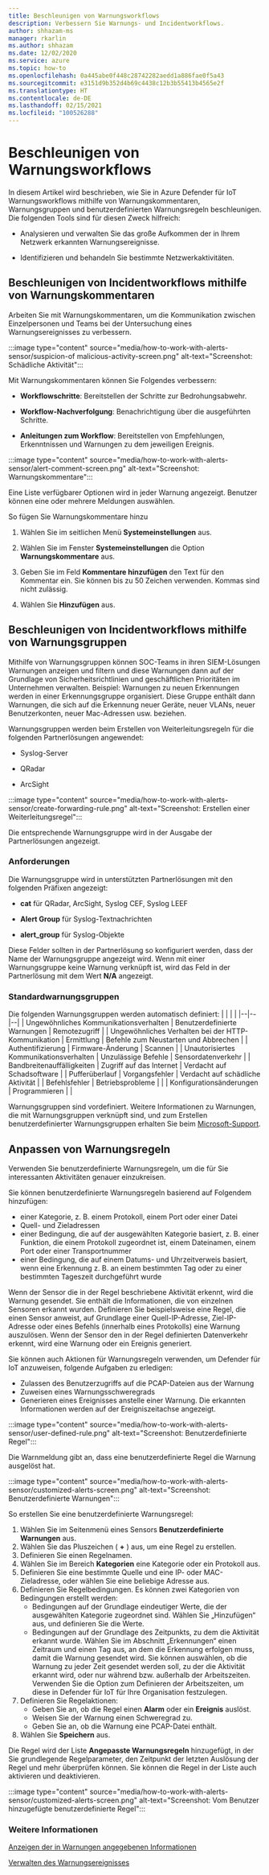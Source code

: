 ```yaml
---
title: Beschleunigen von Warnungsworkflows
description: Verbessern Sie Warnungs- und Incidentworkflows.
author: shhazam-ms
manager: rkarlin
ms.author: shhazam
ms.date: 12/02/2020
ms.service: azure
ms.topic: how-to
ms.openlocfilehash: 0a445abe0f448c28742282aedd1a886fae0f5a43
ms.sourcegitcommit: e3151d9b352d4b69c4438c12b3b55413b4565e2f
ms.translationtype: HT
ms.contentlocale: de-DE
ms.lasthandoff: 02/15/2021
ms.locfileid: "100526288"
---
```

# <a name="accelerate-alert-workflows"></a>Beschleunigen von Warnungsworkflows

In diesem Artikel wird beschrieben, wie Sie in Azure Defender für IoT Warnungsworkflows mithilfe von Warnungskommentaren, Warnungsgruppen und benutzerdefinierten Warnungsregeln beschleunigen.  Die folgenden Tools sind für diesen Zweck hilfreich:

- Analysieren und verwalten Sie das große Aufkommen der in Ihrem Netzwerk erkannten Warnungsereignisse.

- Identifizieren und behandeln Sie bestimmte Netzwerkaktivitäten.

## <a name="accelerate-incident-workflows-by-using-alert-comments"></a>Beschleunigen von Incidentworkflows mithilfe von Warnungskommentaren

Arbeiten Sie mit Warnungskommentaren, um die Kommunikation zwischen Einzelpersonen und Teams bei der Untersuchung eines Warnungsereignisses zu verbessern.

:::image type="content" source="media/how-to-work-with-alerts-sensor/suspicion-of malicious-activity-screen.png" alt-text="Screenshot: Schädliche Aktivität":::

Mit Warnungskommentaren können Sie Folgendes verbessern:

- **Workflowschritte**: Bereitstellen der Schritte zur Bedrohungsabwehr.

- **Workflow-Nachverfolgung**: Benachrichtigung über die ausgeführten Schritte.

- **Anleitungen zum Workflow**: Bereitstellen von Empfehlungen, Erkenntnissen und Warnungen zu dem jeweiligen Ereignis.

:::image type="content" source="media/how-to-work-with-alerts-sensor/alert-comment-screen.png" alt-text="Screenshot: Warnungskommentare":::

Eine Liste verfügbarer Optionen wird in jeder Warnung angezeigt. Benutzer können eine oder mehrere Meldungen auswählen.

So fügen Sie Warnungskommentare hinzu

1. Wählen Sie im seitlichen Menü **Systemeinstellungen** aus.

2. Wählen Sie im Fenster **Systemeinstellungen** die Option **Warnungskommentare** aus.

3. Geben Sie im Feld **Kommentare hinzufügen** den Text für den Kommentar ein. Sie können bis zu 50 Zeichen verwenden. Kommas sind nicht zulässig.

4. Wählen Sie **Hinzufügen** aus.

## <a name="accelerate-incident-workflows-by-using-alert-groups"></a>Beschleunigen von Incidentworkflows mithilfe von Warnungsgruppen

Mithilfe von Warnungsgruppen können SOC-Teams in ihren SIEM-Lösungen Warnungen anzeigen und filtern und diese Warnungen dann auf der Grundlage von Sicherheitsrichtlinien und geschäftlichen Prioritäten im Unternehmen verwalten. Beispiel: Warnungen zu neuen Erkennungen werden in einer Erkennungsgruppe organisiert. Diese Gruppe enthält dann Warnungen, die sich auf die Erkennung neuer Geräte, neuer VLANs, neuer Benutzerkonten, neuer Mac-Adressen usw. beziehen.

Warnungsgruppen werden beim Erstellen von Weiterleitungsregeln für die folgenden Partnerlösungen angewendet:

  - Syslog-Server

  - QRadar

  - ArcSight

:::image type="content" source="media/how-to-work-with-alerts-sensor/create-forwarding-rule.png" alt-text="Screenshot: Erstellen einer Weiterleitungsregel":::

Die entsprechende Warnungsgruppe wird in der Ausgabe der Partnerlösungen angezeigt. 

### <a name="requirements"></a>Anforderungen

Die Warnungsgruppe wird in unterstützten Partnerlösungen mit den folgenden Präfixen angezeigt:

- **cat** für QRadar, ArcSight, Syslog CEF, Syslog LEEF

- **Alert Group** für Syslog-Textnachrichten

- **alert_group** für Syslog-Objekte

Diese Felder sollten in der Partnerlösung so konfiguriert werden, dass der Name der Warnungsgruppe angezeigt wird. Wenn mit einer Warnungsgruppe keine Warnung verknüpft ist, wird das Feld in der Partnerlösung mit dem Wert **N/A** angezeigt.

### <a name="default-alert-groups"></a>Standardwarnungsgruppen

Die folgenden Warnungsgruppen werden automatisch definiert:
|  |  |  |
|--|--|--|
| Ungewöhnliches Kommunikationsverhalten | Benutzerdefinierte Warnungen | Remotezugriff |
| Ungewöhnliches Verhalten bei der HTTP-Kommunikation | Ermittlung | Befehle zum Neustarten und Abbrechen |
| Authentifizierung | Firmware-Änderung | Scannen |
| Unautorisiertes Kommunikationsverhalten | Unzulässige Befehle | Sensordatenverkehr |
| Bandbreitenauffälligkeiten | Zugriff auf das Internet | Verdacht auf Schadsoftware |
| Pufferüberlauf | Vorgangsfehler | Verdacht auf schädliche Aktivität |
| Befehlsfehler | Betriebsprobleme |  |
| Konfigurationsänderungen | Programmieren |  |

Warnungsgruppen sind vordefiniert. Weitere Informationen zu Warnungen, die mit Warnungsgruppen verknüpft sind, und zum Erstellen benutzerdefinierter Warnungsgruppen erhalten Sie beim [Microsoft-Support](https://support.microsoft.com/supportforbusiness/productselection?sapId=82c8f35-1b8e-f274-ec11-c6efdd6dd099).

## <a name="customize-alert-rules"></a>Anpassen von Warnungsregeln

Verwenden Sie benutzerdefinierte Warnungsregeln, um die für Sie interessanten Aktivitäten genauer einzukreisen. 

Sie können benutzerdefinierte Warnungsregeln basierend auf Folgendem hinzufügen:

- einer Kategorie, z. B. einem Protokoll, einem Port oder einer Datei
- Quell- und Zieladressen
- einer Bedingung, die auf der ausgewählten Kategorie basiert, z. B. einer Funktion, die einem Protokoll zugeordnet ist, einem Dateinamen, einem Port oder einer Transportnummer
- einer Bedingung, die auf einem Datums- und Uhrzeitverweis basiert, wenn eine Erkennung z. B. an einem bestimmten Tag oder zu einer bestimmten Tageszeit durchgeführt wurde

Wenn der Sensor die in der Regel beschriebene Aktivität erkennt, wird die Warnung gesendet.
Sie enthält die Informationen, die von einzelnen Sensoren erkannt wurden. Definieren Sie beispielsweise eine Regel, die einen Sensor anweist, auf Grundlage einer Quell-IP-Adresse, Ziel-IP-Adresse oder eines Befehls (innerhalb eines Protokolls) eine Warnung auszulösen. Wenn der Sensor den in der Regel definierten Datenverkehr erkennt, wird eine Warnung oder ein Ereignis generiert.

Sie können auch Aktionen für Warnungsregeln verwenden, um Defender für IoT anzuweisen, folgende Aufgaben zu erledigen:

- Zulassen des Benutzerzugriffs auf die PCAP-Dateien aus der Warnung
- Zuweisen eines Warnungsschweregrads
- Generieren eines Ereignisses anstelle einer Warnung. Die erkannten Informationen werden auf der Ereigniszeitachse angezeigt.

:::image type="content" source="media/how-to-work-with-alerts-sensor/user-defined-rule.png" alt-text="Screenshot: Benutzerdefinierte Regel":::

Die Warnmeldung gibt an, dass eine benutzerdefinierte Regel die Warnung ausgelöst hat.

:::image type="content" source="media/how-to-work-with-alerts-sensor/customized-alerts-screen.png" alt-text="Screenshot: Benutzerdefinierte Warnungen":::

So erstellen Sie eine benutzerdefinierte Warnungsregel:

1. Wählen Sie im Seitenmenü eines Sensors **Benutzerdefinierte Warnungen** aus.
1. Wählen Sie das Pluszeichen ( **+** ) aus, um eine Regel zu erstellen.
1. Definieren Sie einen Regelnamen.
1. Wählen Sie im Bereich **Kategorien** eine Kategorie oder ein Protokoll aus.
1. Definieren Sie eine bestimmte Quelle und eine IP- oder MAC-Zieladresse, oder wählen Sie eine beliebige Adresse aus.
1. Definieren Sie Regelbedingungen. Es können zwei Kategorien von Bedingungen erstellt werden:
    - Bedingungen auf der Grundlage eindeutiger Werte, die der ausgewählten Kategorie zugeordnet sind. Wählen Sie „Hinzufügen“ aus, und definieren Sie die Werte.
    - Bedingungen auf der Grundlage des Zeitpunkts, zu dem die Aktivität erkannt wurde. Wählen Sie im Abschnitt „Erkennungen“ einen Zeitraum und einen Tag aus, an dem die Erkennung erfolgen muss, damit die Warnung gesendet wird. Sie können auswählen, ob die Warnung zu jeder Zeit gesendet werden soll, zu der die Aktivität erkannt wird, oder nur während bzw. außerhalb der Arbeitszeiten. Verwenden Sie die Option zum Definieren der Arbeitszeiten, um diese in Defender für IoT für Ihre Organisation festzulegen.
1. Definieren Sie Regelaktionen: 
    - Geben Sie an, ob die Regel einen **Alarm** oder ein **Ereignis** auslöst.
    - Weisen Sie der Warnung einen Schweregrad zu.
    - Geben Sie an, ob die Warnung eine PCAP-Datei enthält.
1. Wählen Sie **Speichern** aus.

Die Regel wird der Liste **Angepasste Warnungsregeln** hinzugefügt, in der Sie grundlegende Regelparameter, den Zeitpunkt der letzten Auslösung der Regel und mehr überprüfen können. Sie können die Regel in der Liste auch aktivieren und deaktivieren.

:::image type="content" source="media/how-to-work-with-alerts-sensor/customized-alerts-screen.png" alt-text="Screenshot: Vom Benutzer hinzugefügte benutzerdefinierte Regel":::

### <a name="see-also"></a>Weitere Informationen

[Anzeigen der in Warnungen angegebenen Informationen](how-to-view-information-provided-in-alerts.md)

[Verwalten des Warnungsereignisses](how-to-manage-the-alert-event.md)
